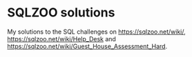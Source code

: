 # SQLZOO solutions

My solutions to the SQL challenges on https://sqlzoo.net/wiki/, https://sqlzoo.net/wiki/Help_Desk and 
https://sqlzoo.net/wiki/Guest_House_Assessment_Hard. 

